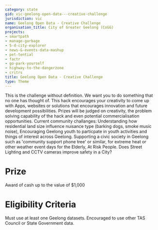 ```yaml
---
category: state
gid: vic-geelong-open-data---creative-challenge
jurisdiction: vic
name: Geelong Open Data - Creative Challenge
organisation_title: City of Greater Geelong (CoGG)
projects:
- smartpath
- manage-garbage
- 5-d-city-explorer
- news-&-events-data-mashup
- pet-tential
- factr
- go-park-yourself
- highway-to-the-dangerzone
- critrs
title: Geelong Open Data - Creative Challenge
type: Theme
---
```


This is the challenge without definition. We want you to do something that no one has thought of. This hack encourages your creativity to come up with Apps, websites or solutions that encourages innovation and future development possibilities. Prizes will be judged on creativity, the problem solving capability of the hack and even potential commercialisation opportunities. Current community challanges: Understanding  how residential land size  influence nuisance type (barking dogs, smoke music noise), Encouraging  Geelong youth to particpate in youth activities and things of interest across Geelong.  Supporting a civic society in Geelong such as  'community support phone tree' or similar, for extreme heat or other weather event days for the Elderly, At Risk People.  Does Street Lighting and CCTV cameras improve safety in a City?

# Prize
Award of cash up to the value of $1,000

# Eligibility Criteria
Must use at least one Geelong datasets. Encouraged to use other TAS Council or State Government data.